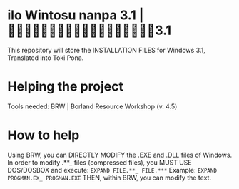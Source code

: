 # ilo Wintosu nanpa 3.1 | 󱤎󱦐󱥷󱦒󱤎󱦒󱥃󱦒󱥭󱦒󱥆󱦒󱥡󱦒󱥰󱦒󱦑󱤽3.1
This repository will store the INSTALLATION FILES for Windows 3.1, Translated into Toki Pona.

# Helping the project
Tools needed:
BRW | Borland Resource Workshop (v. 4.5)

# How to help
Using BRW, you can DIRECTLY MODIFY the .EXE and .DLL files of Windows.
In order to modify .**_ files (compressed files), you MUST USE DOS/DOSBOX and execute:
```EXPAND FILE.**_ FILE.***```
Example:
```EXPAND PROGMAN.EX_ PROGMAN.EXE```
THEN, within BRW, you can modify the text.
